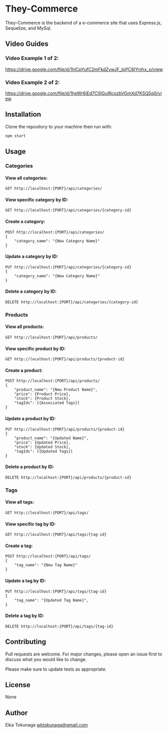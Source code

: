 # They-Commerce

They-Commerce is the backend of a e-commerce site that uses Express.js, Sequelize, and MySql.

## Video Guides

### Video Example 1 of 2:
https://drive.google.com/file/d/1hlCpYufC2mFkdZvwJF_IpPC8IYnihx_p/view

### Video Example 2 of 2:
https://drive.google.com/file/d/1heWr6iEd7C0lGulRcozbVGmXd7KSQ5q0/view


## Installation

Clone the repository to your machine then run with:

```bash
npm start
```

## Usage

### Categories

#### View all categories:
```
GET http://localhost:{PORT}/api/categories/
```

#### View specific category by ID:
```
GET http://localhost:{PORT}/api/categories/{category-id}
```

#### Create a category:
```
POST http://localhost:{PORT}/api/categories/
{
	"category_name": "{New Category Name}"
}
```

#### Update a category by ID:
```
PUT http://localhost:{PORT}/api/categories/{category-id}
{
	"category_name": "{New Category Name}"
}
```

#### Delete a category by ID:
```
DELETE http://localhost:{PORT}/api/categories/{category-id}
```


### Products

#### View all products:
```
GET http://localhost:{PORT}/api/products/
```

#### View specific product by ID:
```
GET http://localhost:{PORT}/api/products/{product-id}
```

#### Create a product:
```
POST http://localhost:{PORT}/api/products/
{
    "product_name": "{New Product Name}",
    "price": {Product Price},
    "stock": {Product Stock},
    "tagIds": [{Associated Tags}]
}
```

#### Update a product by ID:
```
PUT http://localhost:{PORT}/api/products/{product-id}
{
    "product_name": "{Updated Name}",
    "price": {Updated Price},
    "stock": {Updated Stock},
    "tagIds": [{Updated Tags}]
}
```

#### Delete a product by ID:
```
DELETE http://localhost:{PORT}/api/products/{product-id}
```

### Tags

#### View all tags:
```
GET http://localhost:{PORT}/api/tags/
```

#### View specific tag by ID:
```
GET http://localhost:{PORT}/api/tags/{tag-id}
```

#### Create a tag:
```
POST http://localhost:{PORT}/api/tags/
{
	"tag_name": "{New Tag Name}"
}
```

#### Update a tag by ID:
```
PUT http://localhost:{PORT}/api/tags/{tag-id}
{
	"tag_name": "{Updated Tag Name}",
}
```

#### Delete a tag by ID:
```
DELETE http://localhost:{PORT}/api/tags/{tag-id}
```

## Contributing
Pull requests are welcome. For major changes, please open an issue first to discuss what you would like to change.

Please make sure to update tests as appropriate.

## License
None


## Author
Eika Tokunaga
wktokunaga@gmail.com